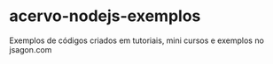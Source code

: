 # acervo-nodejs-exemplos
Exemplos de códigos criados em tutoriais, mini cursos e exemplos no jsagon.com
